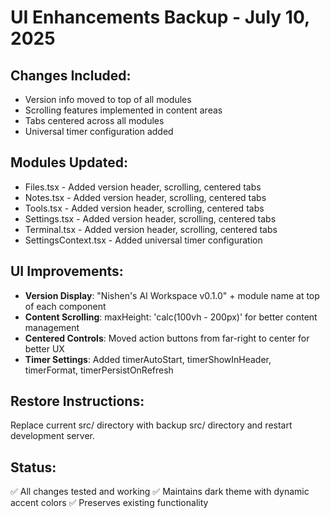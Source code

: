 # UI Enhancements Backup - July 10, 2025

## Changes Included:
- Version info moved to top of all modules
- Scrolling features implemented in content areas  
- Tabs centered across all modules
- Universal timer configuration added

## Modules Updated:
- Files.tsx - Added version header, scrolling, centered tabs
- Notes.tsx - Added version header, scrolling, centered tabs  
- Tools.tsx - Added version header, scrolling, centered tabs
- Settings.tsx - Added version header, scrolling, centered tabs
- Terminal.tsx - Added version header, scrolling, centered tabs
- SettingsContext.tsx - Added universal timer configuration

## UI Improvements:
- **Version Display**: "Nishen's AI Workspace v0.1.0" + module name at top of each component
- **Content Scrolling**: maxHeight: 'calc(100vh - 200px)' for better content management
- **Centered Controls**: Moved action buttons from far-right to center for better UX
- **Timer Settings**: Added timerAutoStart, timerShowInHeader, timerFormat, timerPersistOnRefresh

## Restore Instructions:
Replace current src/ directory with backup src/ directory and restart development server.

## Status:
✅ All changes tested and working
✅ Maintains dark theme with dynamic accent colors
✅ Preserves existing functionality